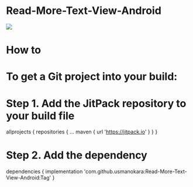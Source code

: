 # Read-More-Text-View-Android
[![](https://jitpack.io/v/usmanokara/Read-More-Text-View-Android.svg)](https://jitpack.io/#usmanokara/Read-More-Text-View-Android)

# How to
# To get a Git project into your build:

# Step 1. Add the JitPack repository to your build file

allprojects {
		repositories {
			...
			maven { url 'https://jitpack.io' }
		}
	}
  
# Step 2. Add the dependency
  
dependencies {
	        implementation 'com.github.usmanokara:Read-More-Text-View-Android:Tag'
	}
